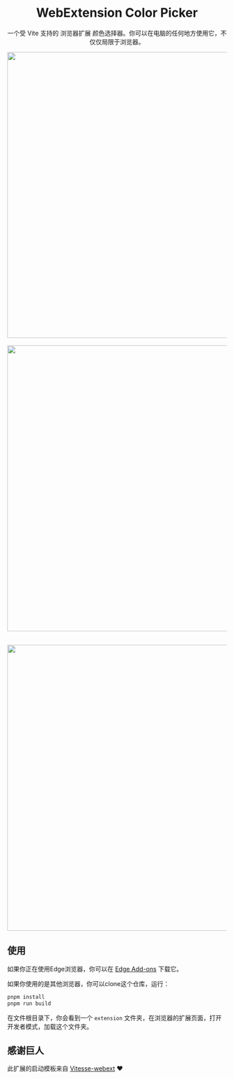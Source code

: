 <h1 align='center'>WebExtension Color Picker</h1>

<p align='center'>一个受 Vite 支持的 浏览器扩展 颜色选择器。你可以在电脑的任何地方使用它，不仅仅局限于浏览器。</p>

<p align="center">
<img width="655" src="https://raw.githubusercontent.com/AnthonyJu/image/main/color-picker/popup.png"><br/>
<br/>
<img width="655" src="https://raw.githubusercontent.com/AnthonyJu/image/main/color-picker/picking.png"><br/>
</p>
<br/>
<img width="655" src="https://raw.githubusercontent.com/AnthonyJu/image/main/color-picker/picked.png"><br/>
</p>

## 使用

如果你正在使用Edge浏览器，你可以在 [Edge Add-ons](https://microsoftedge.microsoft.com/addons/detail/color-picker/kdalomkmijnajhdenobbpjckagnmgmdg) 下载它。

如果你使用的是其他浏览器，你可以clone这个仓库，运行：
    
```bash
pnpm install
pnpm run build
```
在文件根目录下，你会看到一个 `extension` 文件夹，在浏览器的扩展页面，打开开发者模式，加载这个文件夹。


## 感谢巨人

此扩展的启动模板来自 [Vitesse-webext](https://github.com/antfu/vitesse-webext) ❤️
